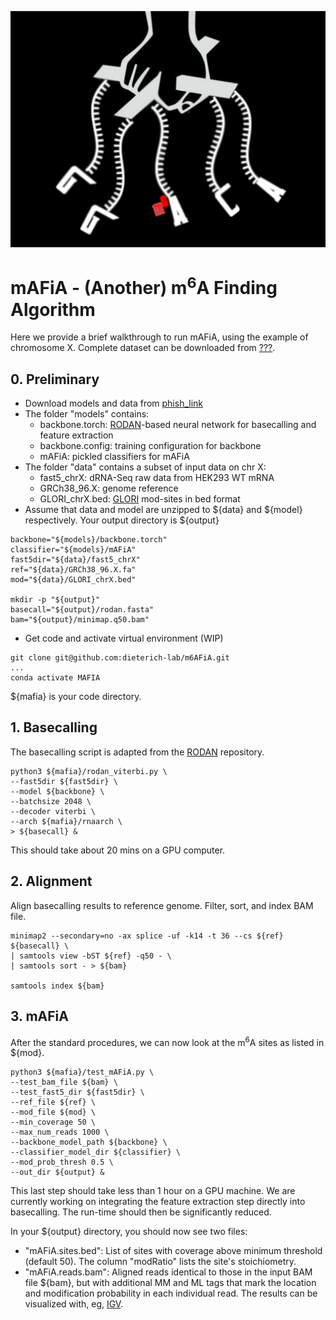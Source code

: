 ![logo](mAFiA_with_base.png)
# mAFiA - (Another) m<sup>6</sup>A Finding Algorithm

Here we provide a brief walkthrough to run mAFiA, using the example of chromosome X. Complete dataset can be downloaded from [???](url).

## 0. Preliminary
- Download models and data from [phish_link](https://data.dieterichlab.org/s/dKb6KtmKX99Q5Ld)
- The folder "models" contains:
    - backbone.torch: [RODAN](https://github.com/biodlab/RODAN)-based neural network for basecalling and feature extraction
    - backbone.config: training configuration for backbone
    - mAFiA: pickled classifiers for mAFiA
- The folder "data" contains a subset of input data on chr X:
    - fast5_chrX: dRNA-Seq raw data from HEK293 WT mRNA
    - GRCh38_96.X: genome reference
    - GLORI_chrX.bed: [GLORI](https://www.nature.com/articles/s41587-022-01487-9) mod-sites in bed format
- Assume that data and model are unzipped to ${data} and ${model} respectively. Your output directory is ${output}
```
backbone="${models}/backbone.torch"
classifier="${models}/mAFiA"
fast5dir="${data}/fast5_chrX"
ref="${data}/GRCh38_96.X.fa"
mod="${data}/GLORI_chrX.bed"

mkdir -p "${output}"
basecall="${output}/rodan.fasta"
bam="${output}/minimap.q50.bam"
```
- Get code and activate virtual environment (WIP)
```
git clone git@github.com:dieterich-lab/m6AFiA.git
...
conda activate MAFIA
```
${mafia} is your code directory.

## 1. Basecalling
The basecalling script is adapted from the [RODAN](https://github.com/biodlab/RODAN) repository.
```
python3 ${mafia}/rodan_viterbi.py \
--fast5dir ${fast5dir} \
--model ${backbone} \
--batchsize 2048 \
--decoder viterbi \
--arch ${mafia}/rnaarch \
> ${basecall} &
```
This should take about 20 mins on a GPU computer.

## 2. Alignment
Align basecalling results to reference genome. Filter, sort, and index BAM file.
```
minimap2 --secondary=no -ax splice -uf -k14 -t 36 --cs ${ref} ${basecall} \
| samtools view -bST ${ref} -q50 - \
| samtools sort - > ${bam}

samtools index ${bam}
```

## 3. mAFiA
After the standard procedures, we can now look at the m<sup>6</sup>A sites as listed in ${mod}.
```
python3 ${mafia}/test_mAFiA.py \
--test_bam_file ${bam} \
--test_fast5_dir ${fast5dir} \
--ref_file ${ref} \
--mod_file ${mod} \
--min_coverage 50 \
--max_num_reads 1000 \
--backbone_model_path ${backbone} \
--classifier_model_dir ${classifier} \
--mod_prob_thresh 0.5 \
--out_dir ${output} &
```
This last step should take less than 1 hour on a GPU machine. We are currently working on integrating the feature extraction step directly into basecalling. The run-time should then be significantly reduced.

In your ${output} directory, you should now see two files:
- "mAFiA.sites.bed": List of sites with coverage above minimum threshold (default 50). The column "modRatio" lists the site's stoichiometry.
- "mAFiA.reads.bam": Aligned reads identical to those in the input BAM file ${bam}, but with additional MM and ML tags that mark the location and modification probability in each individual read. The results can be visualized with, eg, [IGV](https://software.broadinstitute.org/software/igv/).
